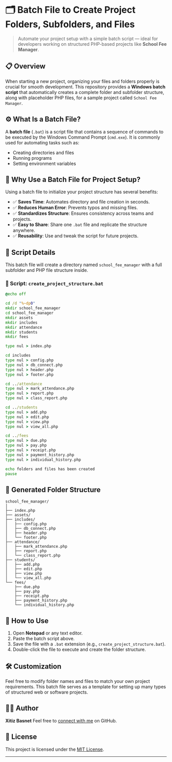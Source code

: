 # 🗂️ Batch File to Create Project Folders, Subfolders, and Files

> Automate your project setup with a simple batch script — ideal for developers working on structured PHP-based projects like **School Fee Manager**.

## 📋 Overview

When starting a new project, organizing your files and folders properly is crucial for smooth development. This repository provides a **Windows batch script** that automatically creates a complete folder and subfolder structure, along with placeholder PHP files, for a sample project called `School Fee Manager`.

## ⚙️ What Is a Batch File?

A **batch file** (`.bat`) is a script file that contains a sequence of commands to be executed by the Windows Command Prompt (`cmd.exe`). It is commonly used for automating tasks such as:

- Creating directories and files
- Running programs
- Setting environment variables

## 🎯 Why Use a Batch File for Project Setup?

Using a batch file to initialize your project structure has several benefits:

- ✅ **Saves Time**: Automates directory and file creation in seconds.
- ✅ **Reduces Human Error**: Prevents typos and missing files.
- ✅ **Standardizes Structure**: Ensures consistency across teams and projects.
- ✅ **Easy to Share**: Share one `.bat` file and replicate the structure anywhere.
- ✅ **Reusability**: Use and tweak the script for future projects.

## 🧾 Script Details

This batch file will create a directory named `school_fee_manager` with a full subfolder and PHP file structure inside.

### 🔧 Script: `create_project_structure.bat`

```bat
@echo off

cd /d "%~dp0"
mkdir school_fee_manager
cd school_fee_manager
mkdir assets
mkdir includes
mkdir attendance
mkdir students
mkdir fees

type nul > index.php

cd includes
type nul > config.php
type nul > db_connect.php
type nul > header.php
type nul > footer.php

cd ../attendance
type nul > mark_attendance.php
type nul > report.php
type nul > class_report.php

cd ../students
type nul > add.php
type nul > edit.php
type nul > view.php
type nul > view_all.php

cd ../fees
type nul > due.php
type nul > pay.php
type nul > receipt.php
type nul > payment_history.php
type nul > individual_history.php

echo folders and files has been created
pause
````

## 📂 Generated Folder Structure

```
school_fee_manager/
│
├── index.php
├── assets/
├── includes/
│   ├── config.php
│   ├── db_connect.php
│   ├── header.php
│   └── footer.php
├── attendance/
│   ├── mark_attendance.php
│   ├── report.php
│   └── class_report.php
├── students/
│   ├── add.php
│   ├── edit.php
│   ├── view.php
│   └── view_all.php
└── fees/
    ├── due.php
    ├── pay.php
    ├── receipt.php
    ├── payment_history.php
    └── individual_history.php
```

## 🚀 How to Use

1. Open **Notepad** or any text editor.
2. Paste the batch script above.
3. Save the file with a `.bat` extension (e.g., `create_project_structure.bat`).
4. Double-click the file to execute and create the folder structure.

## 🛠️ Customization

Feel free to modify folder names and files to match your own project requirements. This batch file serves as a template for setting up many types of structured web or software projects.

## 🧑‍💻 Author

**Xitiz Basnet**
Feel free to [connect with me](https://github.com/xitizbasnet) on GitHub.

## 📄 License

This project is licensed under the [MIT License](LICENSE).

---

